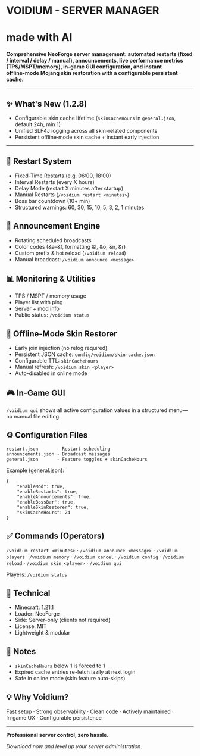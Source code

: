 # VOIDIUM - SERVER MANAGER
# made with AI

**Comprehensive NeoForge server management: automated restarts (fixed / interval / delay / manual), announcements, live performance metrics (TPS/MSPT/memory), in‑game GUI configuration, and instant offline‑mode Mojang skin restoration with a configurable persistent cache.**

***

## ✨ What's New (1.2.8)

*   Configurable skin cache lifetime (`skinCacheHours` in `general.json`, default 24h, min 1)
*   Unified SLF4J logging across all skin-related components
*   Persistent offline‑mode skin cache + instant early injection

***

## 🔄 Restart System

*   Fixed-Time Restarts (e.g. 06:00, 18:00)
*   Interval Restarts (every X hours)
*   Delay Mode (restart X minutes after startup)
*   Manual Restarts (`/voidium restart <minutes>`)
*   Boss bar countdown (10+ min)
*   Structured warnings: 60, 30, 15, 10, 5, 3, 2, 1 minutes

## 📢 Announcement Engine

*   Rotating scheduled broadcasts
*   Color codes (&a–&f, formatting &l, &o, &n, &r)
*   Custom prefix & hot reload (`/voidium reload`)
*   Manual broadcast: `/voidium announce <message>`

## 📊 Monitoring & Utilities

*   TPS / MSPT / memory usage
*   Player list with ping
*   Server + mod info
*   Public status: `/voidium status`

## 🧍 Offline-Mode Skin Restorer

*   Early join injection (no relog required)
*   Persistent JSON cache: `config/voidium/skin-cache.json`
*   Configurable TTL: `skinCacheHours`
*   Manual refresh: `/voidium skin <player>`
*   Auto-disabled in online mode

## 🎮 In-Game GUI

`/voidium gui` shows all active configuration values in a structured menu—no manual file editing.

## ⚙️ Configuration Files

```
restart.json       - Restart scheduling
announcements.json - Broadcast messages
general.json       - Feature toggles + skinCacheHours
```

Example (general.json):

```
{
    "enableMod": true,
    "enableRestarts": true,
    "enableAnnouncements": true,
    "enableBossBar": true,
    "enableSkinRestorer": true,
    "skinCacheHours": 24
}
```

## ✅ Commands (Operators)

`/voidium restart <minutes>` · `/voidium announce <message>` · `/voidium players` · `/voidium memory` · `/voidium cancel` · `/voidium config` · `/voidium reload` · `/voidium skin <player>` · `/voidium gui`

Players: `/voidium status`

## 🔧 Technical

*   Minecraft: 1.21.1
*   Loader: NeoForge
*   Side: Server-only (clients not required)
*   License: MIT
*   Lightweight & modular

## 📌 Notes

*   `skinCacheHours` below 1 is forced to 1
*   Expired cache entries re-fetch lazily at next login
*   Safe in online mode (skin feature auto-skips)

## 💡 Why Voidium?

Fast setup · Strong observability · Clean code · Actively maintained · In‑game UX · Configurable persistence

***

**Professional server control, zero hassle.**

_Download now and level up your server administration._
